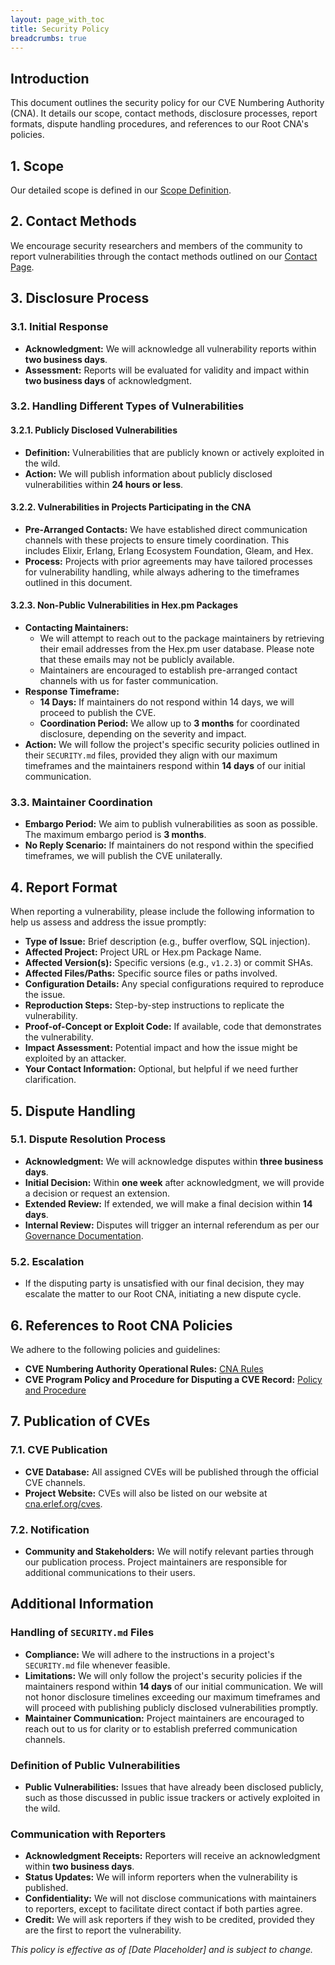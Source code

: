 ```yaml
---
layout: page_with_toc
title: Security Policy
breadcrumbs: true
---
```


## Introduction

This document outlines the security policy for our CVE Numbering Authority
(CNA). It details our scope, contact methods, disclosure processes, report
formats, dispute handling procedures, and references to our Root CNA's policies.

## 1. Scope

Our detailed scope is defined in our [Scope Definition](/scope).

## 2. Contact Methods

We encourage security researchers and members of the community to report
vulnerabilities through the contact methods outlined on our
[Contact Page](/contact).

## 3. Disclosure Process

### 3.1. Initial Response

- **Acknowledgment:** We will acknowledge all vulnerability reports within **two
  business days**.
- **Assessment:** Reports will be evaluated for validity and impact within **two
  business days** of acknowledgment.

### 3.2. Handling Different Types of Vulnerabilities

#### 3.2.1. Publicly Disclosed Vulnerabilities

- **Definition:** Vulnerabilities that are publicly known or actively exploited
  in the wild.
- **Action:** We will publish information about publicly disclosed
  vulnerabilities within **24 hours or less**.

#### 3.2.2. Vulnerabilities in Projects Participating in the CNA

- **Pre-Arranged Contacts:** We have established direct communication channels
  with these projects to ensure timely coordination. This includes Elixir,
  Erlang, Erlang Ecosystem Foundation, Gleam, and Hex.
- **Process:** Projects with prior agreements may have tailored processes for
  vulnerability handling, while always adhering to the timeframes outlined in
  this document.

#### 3.2.3. Non-Public Vulnerabilities in Hex.pm Packages

- **Contacting Maintainers:**
  - We will attempt to reach out to the package maintainers by retrieving their
    email addresses from the Hex.pm user database. Please note that these emails
    may not be publicly available.
  - Maintainers are encouraged to establish pre-arranged contact channels with
    us for faster communication.
- **Response Timeframe:**
  - **14 Days:** If maintainers do not respond within 14 days, we will proceed
    to publish the CVE.
  - **Coordination Period:** We allow up to **3 months** for coordinated
    disclosure, depending on the severity and impact.
- **Action:** We will follow the project's specific security policies outlined
  in their `SECURITY.md` files, provided they align with our maximum
  timeframes and the maintainers respond within **14 days** of our initial
  communication.

### 3.3. Maintainer Coordination

- **Embargo Period:** We aim to publish vulnerabilities as soon as possible. The
  maximum embargo period is **3 months**.
- **No Reply Scenario:** If maintainers do not respond within the specified
  timeframes, we will publish the CVE unilaterally.

## 4. Report Format

When reporting a vulnerability, please include the following information to help
us assess and address the issue promptly:

- **Type of Issue:** Brief description (e.g., buffer overflow, SQL injection).
- **Affected Project:** Project URL or Hex.pm Package Name.
- **Affected Version(s):** Specific versions (e.g., `v1.2.3`) or commit SHAs.
- **Affected Files/Paths:** Specific source files or paths involved.
- **Configuration Details:** Any special configurations required to reproduce
  the issue.
- **Reproduction Steps:** Step-by-step instructions to replicate the
  vulnerability.
- **Proof-of-Concept or Exploit Code:** If available, code that demonstrates the
  vulnerability.
- **Impact Assessment:** Potential impact and how the issue might be exploited
  by an attacker.
- **Your Contact Information:** Optional, but helpful if we need further
  clarification.

## 5. Dispute Handling

### 5.1. Dispute Resolution Process

- **Acknowledgment:** We will acknowledge disputes within **three business
  days**.
- **Initial Decision:** Within **one week** after acknowledgment, we will
  provide a decision or request an extension.
- **Extended Review:** If extended, we will make a final decision within **14
  days**.
- **Internal Review:** Disputes will trigger an internal referendum as per our
  [Governance Documentation](https://github.com/erlef-cna/.github/blob/main/GOVERNANCE.md).

### 5.2. Escalation

- If the disputing party is unsatisfied with our final decision, they may
  escalate the matter to our Root CNA, initiating a new dispute cycle.

## 6. References to Root CNA Policies

We adhere to the following policies and guidelines:

- **CVE Numbering Authority Operational Rules:**
  [CNA Rules](https://www.cve.org/ResourcesSupport/AllResources/CNARules/#section_4-4_CNA_Judgment)
- **CVE Program Policy and Procedure for Disputing a CVE Record:**
  [Policy and Procedure](https://www.cve.org/Resources/General/Policies/CVE-Record-Dispute-Policy.pdf)

## 7. Publication of CVEs

### 7.1. CVE Publication

- **CVE Database:** All assigned CVEs will be published through the official CVE
  channels.
- **Project Website:** CVEs will also be listed on our website at
  [cna.erlef.org/cves](https://cna.erlef.org/cves).

### 7.2. Notification

- **Community and Stakeholders:** We will notify relevant parties through our
  publication process. Project maintainers are responsible for additional communications to their users.

## Additional Information

### Handling of `SECURITY.md` Files

- **Compliance:** We will adhere to the instructions in a project's
  `SECURITY.md` file whenever feasible.
- **Limitations:** We will only follow the project's security policies if the
  maintainers respond within **14 days** of our initial communication. We will
  not honor disclosure timelines exceeding our maximum timeframes and will
  proceed with publishing publicly disclosed vulnerabilities promptly.
- **Maintainer Communication:** Project maintainers are encouraged to reach out
  to us for clarity or to establish preferred communication channels.

### Definition of Public Vulnerabilities

- **Public Vulnerabilities:** Issues that have already been disclosed publicly,
  such as those discussed in public issue trackers or actively exploited in the
  wild.

### Communication with Reporters

- **Acknowledgment Receipts:** Reporters will receive an acknowledgment within
  **two business days**.
- **Status Updates:** We will inform reporters when the vulnerability is
  published.
- **Confidentiality:** We will not disclose communications with maintainers to
  reporters, except to facilitate direct contact if both parties agree.
- **Credit:** We will ask reporters if they wish to be credited, provided they
  are the first to report the vulnerability.

<!-- TODO: Put date -->
*This policy is effective as of [Date Placeholder] and is subject to change.*